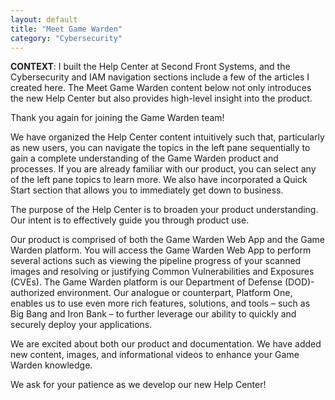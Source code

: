 ```yaml
---
layout: default
title: "Meet Game Warden"
category: "Cybersecurity"
---
```


**CONTEXT**: I built the Help Center at Second Front Systems, and the Cybersecurity and IAM navigation sections include a few of the articles I created here. The Meet Game Warden content below not only introduces the new Help Center but also provides high-level insight into the product. 

Thank you again for joining the Game Warden team!

We have organized the Help Center content intuitively such that, particularly as new users, you can navigate the topics in the left pane sequentially to gain a complete understanding of the Game Warden product and processes. If you are already familiar with our product, you can select any of the left pane topics to learn more. We also have incorporated a Quick Start section that allows you to immediately get down to business.

The purpose of the Help Center is to broaden your product understanding. Our intent is to effectively guide you through product use.

Our product is comprised of both the Game Warden Web App and the Game Warden platform. You will access the Game Warden Web App to perform several actions such as viewing the pipeline progress of your scanned images and resolving or justifying Common Vulnerabilities and Exposures (CVEs). The Game Warden platform is our Department of Defense (DOD)-authorized environment. Our analogue or counterpart, Platform One, enables us to use even more rich features, solutions, and tools – such as Big Bang and Iron Bank – to further leverage our ability to quickly and securely deploy your applications.

We are excited about both our product and documentation. We have added new content, images, and informational videos to enhance your Game Warden knowledge.

We ask for your patience as we develop our new Help Center!
